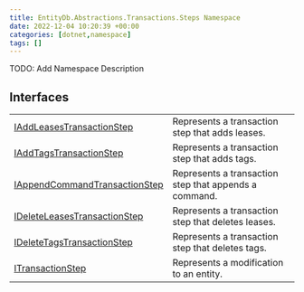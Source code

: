 ```yaml
---
title: EntityDb.Abstractions.Transactions.Steps Namespace
date: 2022-12-04 10:20:39 +00:00
categories: [dotnet,namespace]
tags: []
---
```



TODO: Add Namespace Description

## Interfaces
<table><tr><td><!--/posts/dotnet.entitydb.abstractions.transactions.steps.iaddleasestransactionstep--><a href='#'>IAddLeasesTransactionStep</a></td><td>
Represents a transaction step that adds leases.
</td></tr><tr><td><!--/posts/dotnet.entitydb.abstractions.transactions.steps.iaddtagstransactionstep--><a href='#'>IAddTagsTransactionStep</a></td><td>
Represents a transaction step that adds tags.
</td></tr><tr><td><!--/posts/dotnet.entitydb.abstractions.transactions.steps.iappendcommandtransactionstep--><a href='#'>IAppendCommandTransactionStep</a></td><td>
Represents a transaction step that appends a command.
</td></tr><tr><td><!--/posts/dotnet.entitydb.abstractions.transactions.steps.ideleteleasestransactionstep--><a href='#'>IDeleteLeasesTransactionStep</a></td><td>
Represents a transaction step that deletes leases.
</td></tr><tr><td><!--/posts/dotnet.entitydb.abstractions.transactions.steps.ideletetagstransactionstep--><a href='#'>IDeleteTagsTransactionStep</a></td><td>
Represents a transaction step that deletes tags.
</td></tr><tr><td><!--/posts/dotnet.entitydb.abstractions.transactions.steps.itransactionstep--><a href='#'>ITransactionStep</a></td><td>
Represents a modification to an entity.
</td></tr></table>

